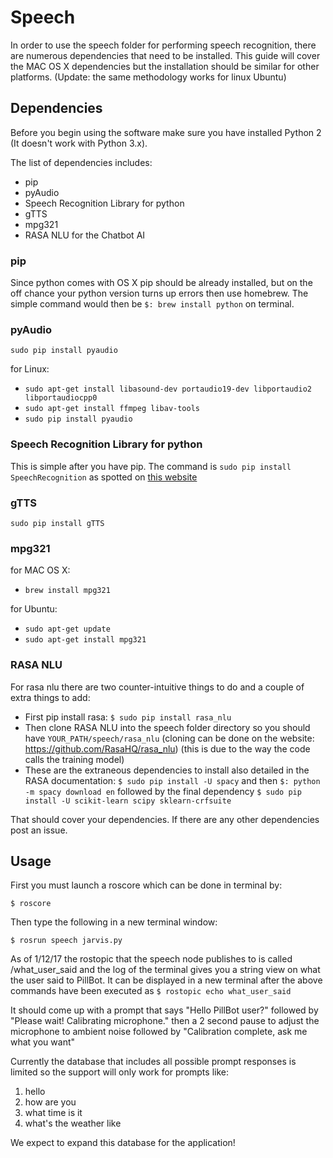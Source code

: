 
# Speech

In order to use the speech folder for performing speech recognition, there are numerous dependencies that need to be installed. This guide will cover the MAC OS X dependencies but the installation should be similar for other platforms. (Update: the same methodology works for linux Ubuntu)

## Dependencies

Before you begin using the software make sure you have installed Python 2 (It doesn't work with Python 3.x).

The list of dependencies includes:

- pip
- pyAudio
- Speech Recognition Library for python
- gTTS
- mpg321
- RASA NLU for the Chatbot AI

### pip

Since python comes with OS X pip should be already installed, but on the off chance your python version turns up errors then use homebrew. The simple command would then be `$: brew install python` on terminal.

### pyAudio

`sudo pip install pyaudio`

for Linux:

- `sudo apt-get install libasound-dev portaudio19-dev libportaudio2 libportaudiocpp0`
- `sudo apt-get install ffmpeg libav-tools`
- `sudo pip install pyaudio`

### Speech Recognition Library for python

This is simple after you have pip. The command is `sudo pip install SpeechRecognition` as spotted on [this website](https://pythonprogramminglanguage.com/speech-recognition/)

### gTTS

`sudo pip install gTTS`

### mpg321 

for MAC OS X:

- `brew install mpg321`

for Ubuntu: 

- `sudo apt-get update`
- `sudo apt-get install mpg321`

### RASA NLU

For rasa nlu there are two counter-intuitive things to do and a couple of extra things to add:

- First pip install rasa: `$ sudo pip install rasa_nlu`
- Then clone RASA NLU into the speech folder directory so you should have `YOUR_PATH/speech/rasa_nlu` (cloning can be done on the website: https://github.com/RasaHQ/rasa_nlu) (this is due to the way the code calls the training model) 
- These are the extraneous dependencies to install also detailed in the RASA documentation: `$ sudo pip install -U spacy` and then `$: python -m spacy download en` followed by the final dependency `$ sudo pip install -U scikit-learn scipy sklearn-crfsuite`

That should cover your dependencies. If there are any other dependencies post an issue. 

## Usage

First you must launch a roscore which can be done in terminal by:

`$ roscore `

Then type the following in a new terminal window:

`$ rosrun speech jarvis.py`

As of 1/12/17 the rostopic that the speech node publishes to is called /what_user_said and the log of the terminal gives you a string view on what the user said to PillBot. It can be displayed in a new terminal after the above commands have been executed as `$ rostopic echo what_user_said`

It should come up with a prompt that says "Hello PillBot user?" followed by "Please wait! Calibrating microphone." then a 2 second pause to adjust the microphone to ambient noise followed by "Calibration complete, ask me what you want" 

Currently the database that includes all possible prompt responses is limited so the support will only work for prompts like:

1. hello
2. how are you
3. what time is it
4. what's the weather like

We expect to expand this database for the application! 
